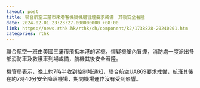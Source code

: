 ```yaml
---
layout: post
title: 聯合航空三藩市來港客機疑機艙冒煙要求戒備　其後安全著陸
date: 2024-02-01 23:23:27.000000000 +08:00
link: https://news.rthk.hk/rthk/ch/component/k2/1738828-20240201.htm
categories: rthk
---
```


聯合航空一班由美國三藩市飛抵本港的客機，懷疑機艙內冒煙，消防處一度派出多部消防車及救護車到場戒備，航機其後安全著陸。 

機管局表示，晚上約7時半收到控制塔通知，聯合航空UA869要求戒備，航班其後在約7時40分安全降落機場，期間機場運作沒有受到影響。
